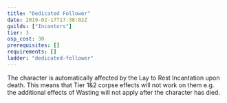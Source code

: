 ```yaml
---
title: "Dedicated Follower"
date: 2019-02-17T17:38:02Z
guilds: ["Incantors"]
tier: 3
osp_cost: 30
prerequisites: []
requirements: []
ladder: "dedicated-follower"
---
```

The character is automatically affected by the Lay to Rest Incantation upon death. This means that Tier 1&2 corpse effects will not work on them e.g. the additional effects of Wasting will not apply after the character has died.